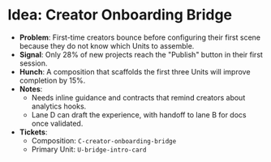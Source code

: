 # Idea: Creator Onboarding Bridge

- **Problem**: First-time creators bounce before configuring their first scene because they do not know which Units to assemble.
- **Signal**: Only 28% of new projects reach the "Publish" button in their first session.
- **Hunch**: A composition that scaffolds the first three Units will improve completion by 15%.
- **Notes**:
  - Needs inline guidance and contracts that remind creators about analytics hooks.
  - Lane D can draft the experience, with handoff to lane B for docs once validated.
- **Tickets**:
  - Composition: `C-creator-onboarding-bridge`
  - Primary Unit: `U-bridge-intro-card`
